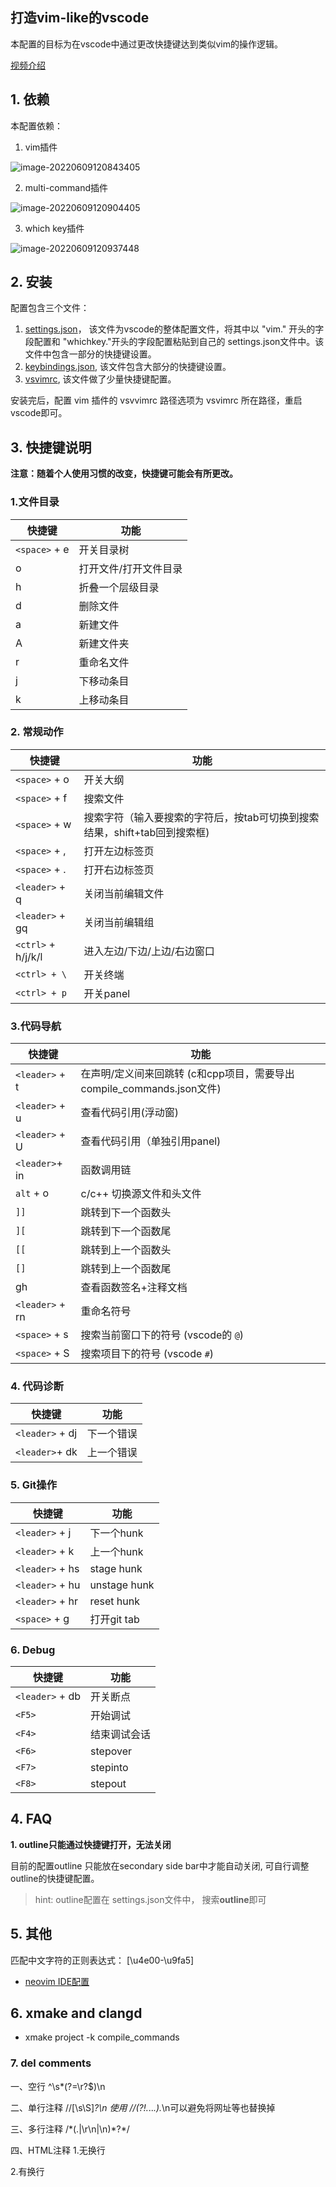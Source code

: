##  打造vim-like的vscode

本配置的目标为在vscode中通过更改快捷键达到类似vim的操作逻辑。

[视频介绍](https://www.bilibili.com/video/BV1s34y1Y79u?spm_id_from=333.999.0.0)

## 1. 依赖

本配置依赖：

1. vim插件

![image-20220609120843405](https://ravenxrz-blog.oss-cn-chengdu.aliyuncs.com/img/oss_img/image-20220609120843405.png)

2. multi-command插件

![image-20220609120904405](https://ravenxrz-blog.oss-cn-chengdu.aliyuncs.com/img/oss_img/image-20220609120904405.png)

3. which key插件

![image-20220609120937448](https://ravenxrz-blog.oss-cn-chengdu.aliyuncs.com/img/oss_img/image-20220609120937448.png)

## 2. 安装

配置包含三个文件：

1. [settings.json](https://github.com/ravenxrz/dotfiles/blob/master/vscode/settings.json)， 该文件为vscode的整体配置文件，将其中以 "vim." 开头的字段配置和 "whichkey."开头的字段配置粘贴到自己的 settings.json文件中。该文件中包含一部分的快捷键设置。
2. [keybindings.json](https://github.com/ravenxrz/dotfiles/blob/master/vscode/keybindings.json), 该文件包含大部分的快捷键设置。
3. [vsvimrc](https://github.com/ravenxrz/dotfiles/blob/master/vscode/vsvimrc), 该文件做了少量快捷键配置。

安装完后，配置 vim 插件的 vsvvimrc 路径选项为 vsvimrc 所在路径，重启vscode即可。

## 3. 快捷键说明

**注意：随着个人使用习惯的改变，快捷键可能会有所更改。**

### 1.文件目录 

| 快捷键        | 功能                  |
| ------------- | --------------------- |
| `<space>` + e | 开关目录树            |
| o             | 打开文件/打开文件目录 |
| h             | 折叠一个层级目录      |
| d             | 删除文件              |
| a             | 新建文件              |
| A             | 新建文件夹            |
| r             | 重命名文件            |
| j             | 下移动条目            |
| k             | 上移动条目            |

### 2. 常规动作

| 快捷键             | 功能                                                         |
| ------------------ | ------------------------------------------------------------ |
| `<space>` + o      | 开关大纲                                                     |
| `<space>` + f      | 搜索文件                                                     |
| `<space>` + w      | 搜索字符（输入要搜索的字符后，按tab可切换到搜索结果，shift+tab回到搜索框) |
| `<space>` + ,      | 打开左边标签页                                               |
| `<space>` + .      | 打开右边标签页                                               |
| `<leader>` + q     | 关闭当前编辑文件                                             |
| `<leader>` + gq    | 关闭当前编辑组                                               |
| `<ctrl>` + h/j/k/l | 进入左边/下边/上边/右边窗口                                  |
| `<ctrl> + \`       | 开关终端                                                     |
| `<ctrl> + p`       | 开关panel                                                    |

### 3.代码导航

| 快捷键          | 功能                                                         |
| --------------- | ------------------------------------------------------------ |
| `<leader>` + t  | 在声明/定义间来回跳转 (c和cpp项目，需要导出compile_commands.json文件) |
| `<leader>` + u  | 查看代码引用(浮动窗)                                         |
| `<leader>` + U  | 查看代码引用（单独引用panel)                                 |
| `<leader>`+ in  | 函数调用链                                                   |
| `alt` + o       | c/c++ 切换源文件和头文件                                     |
| `]]`            | 跳转到下一个函数头                                           |
| `][`            | 跳转到下一个函数尾                                           |
| `[[`            | 跳转到上一个函数头                                           |
| `[]`            | 跳转到上一个函数尾                                           |
| gh              | 查看函数签名+注释文档                                        |
| `<leader>` + rn | 重命名符号                                                   |
| `<space>` + s   | 搜索当前窗口下的符号 (vscode的 `@`)                          |
| `<space>` + S   | 搜索项目下的符号 (vscode `#`)                                |

### 4. 代码诊断

| 快捷键          | 功能       |
| --------------- | ---------- |
| `<leader>` + dj | 下一个错误 |
| `<leader>`+ dk  | 上一个错误 |

### 5. Git操作

| 快捷键          | 功能         |
| --------------- | ------------ |
| `<leader>` + j  | 下一个hunk   |
| `<leader>` + k  | 上一个hunk   |
| `<leader>` + hs | stage hunk   |
| `<leader>` + hu | unstage hunk |
| `<leader>` + hr | reset hunk   |
| `<space>` + g   | 打开git tab  |

### 6. Debug

| 快捷键          | 功能         |
| --------------- | ------------ |
| `<leader>` + db | 开关断点     |
| `<F5>`          | 开始调试     |
| `<F4>`          | 结束调试会话 |
| `<F6>`          | stepover     |
| `<F7>`          | stepinto     |
| `<F8>`          | stepout      |


## 4. FAQ

**1. outline只能通过快捷键打开，无法关闭**

目前的配置outline 只能放在secondary side bar中才能自动关闭, 可自行调整outline的快捷键配置。
> hint: outline配置在 settings.json文件中， 搜索**outline**即可

## 5. 其他
匹配中文字符的正则表达式： [\u4e00-\u9fa5]

- [neovim IDE配置](https://github.com/ravenxrz/dotfiles/tree/master/nvim)

## 6. xmake and clangd
-  xmake project -k compile_commands




### 7. del comments
一、空行
^\s*(?=\r?$)\n

二、单行注释
//[\s\S]*?\n    使用 //(?!.*\..*\.).*\n可以避免将网址等也替换掉

三、多行注释
/\*(.|\r\n|\n)*?\*/

四、HTML注释
1.无换行
<!--(.*?)-->

2.有换行
<!--([\s\S|\r]*?)-->
 
